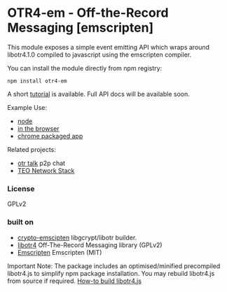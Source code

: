 # OTR4-em - Off-the-Record Messaging [emscripten]

This module exposes a simple event emitting API which wraps around libotr4.1.0 compiled to javascript using the emscripten compiler.

You can install the module directly from npm registry:

    npm install otr4-em

A short [tutorial](https://github.com/mnaamani/otr4-em/blob/master/doc/tutorial.md) is available.
Full API docs will be available soon.

Example Use:
- [node](https://github.com/mnaamani/otr4-em/blob/master/examples/index.js)
- [in the browser](https://github.com/mnaamani/otr4-em/blob/master/examples/index.html)
- [chrome packaged app](https://github.com/mnaamani/TEO/tree/master/build/chrome)

Related projects:
- [otr talk](https://github.com/mnaamani/node-otr-talk) p2p chat
- [TEO Network Stack](https://github.com/mnaamani/TEO)

### License
GPLv2

### built on
- [crypto-emscipten](https://github.com/mnaamani/crypto-emscripten/) libgcrypt/libotr builder.
- [libotr4](https://otr.cypherpunks.ca/) Off-The-Record Messaging library (GPLv2)
- [Emscripten](https://github.com/kripken/emscripten) Emscripten (MIT)

Important Note:
The package includes an optimised/minified precompiled libotr4.js to simplify npm package installation.
You may rebuild libotr4.js from source if required. [How-to build libotr4.js](https://github.com/mnaamani/otr4-em/blob/master/BUILDING)

